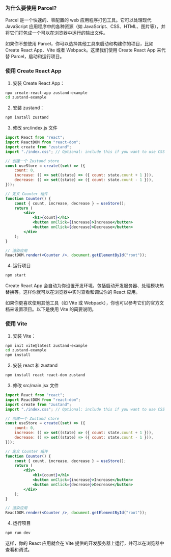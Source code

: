 ### 为什么要使用 Parcel?

Parcel 是一个快速的、零配置的 web 应用程序打包工具。它可以处理现代 JavaScript 应用程序中的各种资源（如 JavaScript、CSS、HTML、图片等），并将它们打包成一个可以在浏览器中运行的输出文件。

如果你不想使用 Parcel，你可以选择其他工具来启动和构建你的项目，比如 Create React App、Vite 或者 Webpack。这里我们使用 Create React App 来代替 Parcel，启动和运行项目。

### 使用 Create React App

1. 安装 Create React App：

```bash
npx create-react-app zustand-example
cd zustand-example
```

2. 安装 zustand：

```bash
npm install zustand
```

3. 修改 src/index.js 文件

```jsx
import React from "react";
import ReactDOM from "react-dom";
import create from "zustand";
import "./index.css"; // Optional: include this if you want to use CSS

// 创建一个 Zustand store
const useStore = create((set) => ({
	count: 0,
	increase: () => set((state) => ({ count: state.count + 1 })),
	decrease: () => set((state) => ({ count: state.count - 1 })),
}));

// 定义 Counter 组件
function Counter() {
	const { count, increase, decrease } = useStore();
	return (
		<div>
			<h1>{count}</h1>
			<button onClick={increase}>Increase</button>
			<button onClick={decrease}>Decrease</button>
		</div>
	);
}

// 渲染应用
ReactDOM.render(<Counter />, document.getElementById("root"));
```

4. 运行项目

```bash
npm start
```

Create React App 会自动为你设置开发环境，包括启动开发服务器、处理模块热替换等。这样你就可以在浏览器中实时查看和调试你的 React 应用。

如果你更喜欢使用其他工具（如 Vite 或 Webpack），你也可以参考它们的官方文档来设置项目。以下是使用 Vite 的简要说明。

### 使用 Vite

1. 安装 Vite：

```bash
npm init vite@latest zustand-example
cd zustand-example
npm install
```

2. 安装 react 和 zustand

```bash
npm install react react-dom zustand
```

3. 修改 src/main.jsx 文件

```jsx
import React from "react";
import ReactDOM from "react-dom";
import create from "zustand";
import "./index.css"; // Optional: include this if you want to use CSS

// 创建一个 Zustand store
const useStore = create((set) => ({
	count: 0,
	increase: () => set((state) => ({ count: state.count + 1 })),
	decrease: () => set((state) => ({ count: state.count - 1 })),
}));

// 定义 Counter 组件
function Counter() {
	const { count, increase, decrease } = useStore();
	return (
		<div>
			<h1>{count}</h1>
			<button onClick={increase}>Increase</button>
			<button onClick={decrease}>Decrease</button>
		</div>
	);
}

// 渲染应用
ReactDOM.render(<Counter />, document.getElementById("root"));
```

4. 运行项目

```bash
npm run dev
```

这样，你的 React 应用就会在 Vite 提供的开发服务器上运行，并可以在浏览器中查看和调试。
